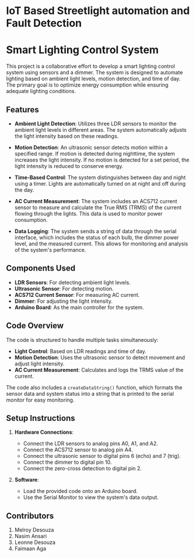 # IoT Based Streetlight automation and Fault Detection

# Smart Lighting Control System

This project is a collaborative effort to develop a smart lighting control system using sensors and a dimmer. The system is designed to automate lighting based on ambient light levels, motion detection, and time of day. The primary goal is to optimize energy consumption while ensuring adequate lighting conditions.

## Features

- **Ambient Light Detection**: Utilizes three LDR sensors to monitor the ambient light levels in different areas. The system automatically adjusts the light intensity based on these readings.

- **Motion Detection**: An ultrasonic sensor detects motion within a specified range. If motion is detected during nighttime, the system increases the light intensity. If no motion is detected for a set period, the light intensity is reduced to conserve energy.

- **Time-Based Control**: The system distinguishes between day and night using a timer. Lights are automatically turned on at night and off during the day.

- **AC Current Measurement**: The system includes an ACS712 current sensor to measure and calculate the True RMS (TRMS) of the current flowing through the lights. This data is used to monitor power consumption.

- **Data Logging**: The system sends a string of data through the serial interface, which includes the status of each bulb, the dimmer power level, and the measured current. This allows for monitoring and analysis of the system's performance.

## Components Used

- **LDR Sensors**: For detecting ambient light levels.
- **Ultrasonic Sensor**: For detecting motion.
- **ACS712 Current Sensor**: For measuring AC current.
- **Dimmer**: For adjusting the light intensity.
- **Arduino Board**: As the main controller for the system.

## Code Overview

The code is structured to handle multiple tasks simultaneously:

- **Light Control**: Based on LDR readings and time of day.
- **Motion Detection**: Uses the ultrasonic sensor to detect movement and adjust light intensity.
- **AC Current Measurement**: Calculates and logs the TRMS value of the current.

The code also includes a `createDataString()` function, which formats the sensor data and system status into a string that is printed to the serial monitor for easy monitoring.

## Setup Instructions

1. **Hardware Connections**:
    - Connect the LDR sensors to analog pins A0, A1, and A2.
    - Connect the ACS712 sensor to analog pin A4.
    - Connect the ultrasonic sensor to digital pins 6 (echo) and 7 (trig).
    - Connect the dimmer to digital pin 10.
    - Connect the zero-cross detection to digital pin 2.

2. **Software**:
    - Load the provided code onto an Arduino board.
    - Use the Serial Monitor to view the system's data output.

## Contributors

1. Melroy Desouza
2. Nasim Ansari
3. Leonne Desouza
4. Faimaan Aga